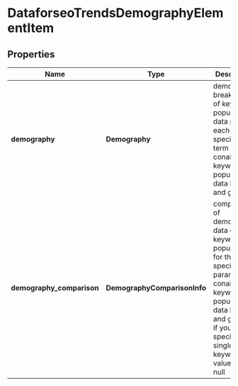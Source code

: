 # DataforseoTrendsDemographyElementItem


## Properties

| Name | Type | Description | Notes |
|------------ | ------------- | ------------- | -------------|
**demography** | **Demography** | demographic breakdown of keyword popularity data per each specified term<br>conains keyword popularity data by age and gender |[optional]|
**demography_comparison** | **DemographyComparisonInfo** | comparison of demographic data on keyword popularity for the specified parameters<br>conains keyword popularity data by age and gender<br>if you specified a single keyword, the value will be null |[optional]|